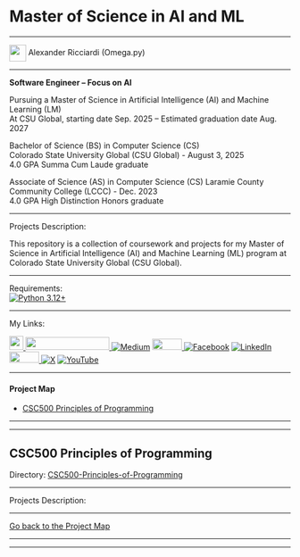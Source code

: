 # Master of Science in AI and ML

---

<img width="30" height="30" align="center" src="https://github.com/user-attachments/assets/a8e0ea66-5d8f-43b3-8fff-2c3d74d57f53"> Alexander Ricciardi (Omega.py) 

---

**Software Engineer – Focus on AI**

Pursuing a Master of Science in Artificial Intelligence (AI) and Machine Learning (LM)   
At CSU Global, starting date Sep. 2025 – Estimated graduation date Aug. 2027

Bachelor of Science (BS) in Computer Science (CS)  
Colorado State University Global (CSU Global) - August 3, 2025   
4.0 GPA Summa Cum Laude graduate

Associate of Science (AS) in Computer Science (CS) 
Laramie County Community College (LCCC) - Dec. 2023  
4.0 GPA High Distinction Honors graduate  

---

Projects Description:  

This repository is a collection of coursework and projects for my Master of Science in Artificial Intelligence (AI) and Machine Learning (ML) program at Colorado State University Global (CSU Global). 

---

Requirements:  
[![Python 3.12+](https://img.shields.io/badge/python-3.12+-blue.svg)](https://www.python.org/downloads/)

---

My Links:   

<i><a href="https://www.alexomegapy.com" target="_blank"><img width="25" height="25" src="https://github.com/user-attachments/assets/a8e0ea66-5d8f-43b3-8fff-2c3d74d57f53"></i>
<i><a href="https://www.alexomegapy.com" target="_blank"><img width="150" height="23" src="https://github.com/user-attachments/assets/caa139ba-6b78-403f-902b-84450ff4d563"></i>
[![Medium](https://img.shields.io/badge/Medium-12100E?style=for-the-badge&logo=medium&logoColor=whit)](https://medium.com/@alex.omegapy)
<i><a href="https://dev.to/alex_ricciardi" target="_blank"><img width="53" height="20" src="https://github.com/user-attachments/assets/3dee9933-d8c9-4a38-b32e-b7a3c55e7e97"></i>
[![Facebook](https://img.shields.io/badge/Facebook-%231877F2.svg?logo=Facebook&logoColor=white)](https://www.facebook.com/profile.php?id=100089638857137)
[![LinkedIn](https://img.shields.io/badge/LinkedIn-%230077B5.svg?logo=linkedin&logoColor=white)](https://linkedin.com/in/alex-ricciardi)
<i><a href="https://www.threads.net/@alexomegapy?hl=en" target="_blank"><img width="53" height="20" src="https://github.com/user-attachments/assets/58c9e833-4501-42e4-b4fe-39ffafba99b2"></i>
[![X](https://img.shields.io/badge/X-black.svg?logo=X&logoColor=white)](https://x.com/AlexOmegapy)
[![YouTube](https://img.shields.io/badge/YouTube-%23FF0000.svg?logo=YouTube&logoColor=white)](https://www.youtube.com/channel/UC4rMaQ7sqywMZkfS1xGh2AA)    

---

#### Project Map
- [CSC500 Principles of Programming](#csc500-principles-of-programming)

---

---

## CSC500 Principles of Programming
Directory: [CSC500-Principles-of-Programming]()

---

Projects Description:


---

[Go back to the Project Map](#project-map) 

---
---
